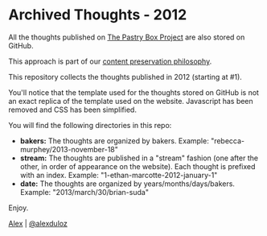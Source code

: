 # Archived Thoughts - 2012

All the thoughts published on [The Pastry Box Project](http://the-pastry-box-project.net) are also stored on GitHub.

This approach is part of our [content preservation philosophy](http://the-pastry-box-project.net/philosophy).

This repository collects the thoughts published in 2012 (starting at #1).

You'll notice that the template used for the thoughts stored on GitHub is not an exact replica of the template used on the website. Javascript has been removed and CSS has been simplified.

You will find the following directories in this repo:

 * **bakers:** The thoughts are organized by bakers. Example: "rebecca-murphey/2013-november-18"
 * **stream:** The thoughts are published in a "stream" fashion (one after the other, in order of appearance on the website). Each thought is prefixed with an index. Example: "1-ethan-marcotte-2012-january-1"
 * **date:** The thoughts are organized by years/months/days/bakers. Example: "2013/march/30/brian-suda"

Enjoy.

[Alex](http://bitspushedaround.com) | [@alexduloz](https://twitter.com/alexduloz)

